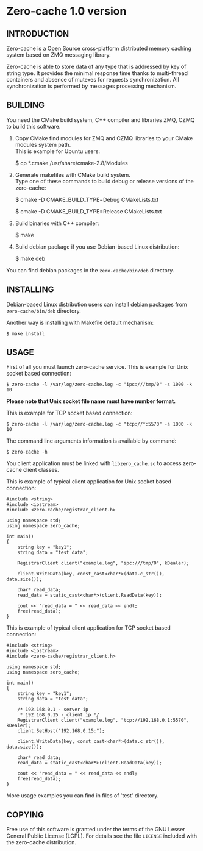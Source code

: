 Zero-cache 1.0 version
======================

INTRODUCTION
------------

Zero-cache is a Open Source cross-platform distributed memory caching system based on ZMQ messaging library.

Zero-cache is able to store data of any type that is addressed by key of string type.
It provides the minimal response time thanks to multi-thread containers and absence of mutexes
for requests synchronization. All synchronization is performed by messages processing mechanism.

BUILDING
--------

You need the CMake build system, C++ compiler and libraries ZMQ, CZMQ to build this software.

1. Copy CMake find modules for ZMQ and CZMQ libraries to your CMake modules system path.<br/>
This is example for Ubuntu users:

    $ cp *.cmake /usr/share/cmake-2.8/Modules

2. Generate makefiles with CMake build system.<br/>
Type one of these commands to build debug or release versions of the zero-cache:

    $ cmake -D CMAKE_BUILD_TYPE=Debug CMakeLists.txt

    $ cmake -D CMAKE_BUILD_TYPE=Release CMakeLists.txt

3. Build binaries with C++ compiler:

    $ make

4. Build debian package if you use Debian-based Linux distribution:

    $ make deb

You can find debian packages in the `zero-cache/bin/deb` directory.

INSTALLING
----------

Debian-based Linux distribution users can install debian packages from
`zero-cache/bin/deb` directory.

Another way is installing with Makefile default mechanism:

    $ make install

USAGE
-----

First of all you must launch zero-cache service. This is example for Unix socket based
connection:

    $ zero-cache -l /var/log/zero-cache.log -c "ipc:///tmp/0" -s 1000 -k 10

**Please note that Unix socket file name must have number format.**

This is example for TCP socket based connection:

    $ zero-cache -l /var/log/zero-cache.log -c "tcp://*:5570" -s 1000 -k 10

The command line arguments information is available by command:

    $ zero-cache -h

You client application must be linked with `libzero_cache.so` to access zero-cache
client classes.

This is example of typical client application for Unix socket based connection:

    #include <string>
    #include <iostream>
    #include <zero-cache/registrar_client.h>

    using namespace std;
    using namespace zero_cache;

    int main()
    {
        string key = "key1";
        string data = "test data";

        RegistrarClient client("example.log", "ipc:///tmp/0", kDealer);

        client.WriteData(key, const_cast<char*>(data.c_str()), data.size());

        char* read_data;
        read_data = static_cast<char*>(client.ReadData(key));

        cout << "read_data = " << read_data << endl;
        free(read_data);
    }

This is example of typical client application for TCP socket based connection:

    #include <string>
    #include <iostream>
    #include <zero-cache/registrar_client.h>

    using namespace std;
    using namespace zero_cache;

    int main()
    {
        string key = "key1";
        string data = "test data";

        /* 192.168.0.1 - server ip
         * 192.168.0.15 - client ip */
        RegistrarClient client("example.log", "tcp://192.168.0.1:5570", kDealer);
        client.SetHost("192.168.0.15:");

        client.WriteData(key, const_cast<char*>(data.c_str()), data.size());

        char* read_data;
        read_data = static_cast<char*>(client.ReadData(key));

        cout << "read_data = " << read_data << endl;
        free(read_data);
    }

More usage examples you can find in files of 'test' directory.

COPYING
-------

Free use of this software is granted under the terms of the GNU Lesser General
Public License (LGPL). For details see the file `LICENSE` included with the zero-cache distribution.
